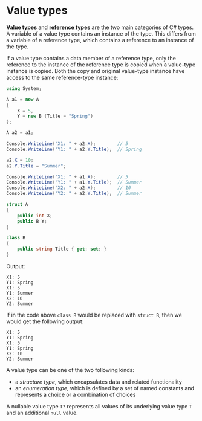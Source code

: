# Value types

**Value types** and [**reference types**](reference-types.md) are the two main categories of C# types. A variable of a value type contains an instance of the type. This differs from a variable of a reference type, which contains a reference to an instance of the type.

If a value type contains a data member of a reference type, only the reference to the instance of the reference type is copied when a value-type instance is copied. Both the copy and original value-type instance have access to the same reference-type instance:

```csharp
using System;

A a1 = new A
{
    X = 5,
    Y = new B {Title = "Spring"}
};

A a2 = a1;

Console.WriteLine("X1: " + a2.X);        // 5
Console.WriteLine("Y1: " + a2.Y.Title);  // Spring

a2.X = 10;
a2.Y.Title = "Summer";

Console.WriteLine("X1: " + a1.X);        // 5
Console.WriteLine("Y1: " + a1.Y.Title);  // Summer
Console.WriteLine("X2: " + a2.X);        // 10
Console.WriteLine("Y2: " + a2.Y.Title);  // Summer

struct A
{
    public int X;
    public B Y;
}

class B
{
    public string Title { get; set; }
}
```

Output:

```console
X1: 5
Y1: Spring
X1: 5
Y1: Summer
X2: 10
Y2: Summer
```

If in the code above `class B` would be replaced with `struct B`, then we would get the following output:

```console
X1: 5
Y1: Spring
X1: 5
Y1: Spring
X2: 10
Y2: Summer
```

A value type can be one of the two following kinds:

- a *structure type*, which encapsulates data and related functionality
- an *enumeration type*, which is defined by a set of named constants and represents a choice or a combination of choices

A nullable value type `T?` represents all values of its underlying value type `T` and an additional `null` value.
